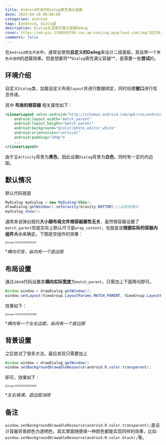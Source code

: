 ```yaml
---
title: Android开发中Dialog填充满父容器
date: 2023-04-10 00:00:00
categories: android
tags: [android, dialog]
description: Dialog无法填充满父容器Debug
cover: https://md-pic-1300959784.cos.ap-nanjing.myqcloud.com/img/202303220934951.jpg
comments: false
---
```


在`Android原生开发`中，通常会使用**自定义的Dailog**来设计二级面板，其自带一个`黑色半透明`的遮蔽效果。但是想要将**`Dialog`填充满父容器**，是需要一些**尝试**的。

## 环境介绍

自定义`Dialog`类，加载自定义布局`layout`并进行数据绑定，同时创建**接口**进行信息传递。

其中 **布局的根容器** 相关属性如下： 

```xml
<LinearLayout xmlns:android="http://schemas.android.com/apk/res/android"
    android:layout_width="match_parent"
    android:layout_height="match_parent"
    android:background="@color/photo_editor_white"
    android:orientation="vertical"
    android:padding="20dp">
    ...
</LinearLayout>
```

由于主`Activity`背景为**黑色**，因此设置`Dialog`背景为**白色**，同时有一定的内边距。

## 默认情况

默认代码就是

```java
MyDialog mydialog = new MyDialog(this);
drawDialog.getWindow().setGravity(Gravity.BOTTOM);//从底部弹出
mydialog.show();
```

通常来说弹出框的**大小跟布局文件根容器属性无关**，虽然根容器设置了`match_parent`但是实际上默认尺寸是`wrap_content`，也就是说**根据实际的容器内组件大小**来确定。下图是空组件的效果：

<img src="https://md-pic-1300959784.cos.ap-nanjing.myqcloud.com/img/202304151128182.png" alt="image-20230410192650267" style="zoom:50%;" />

**横向可变，纵向有一个底边距*

## 布局设置

通过Java代码设置其**横向实际宽度**为`match_parent`，只需加上下面两句即可。

```java
Window window = drawDialog.getWindow();
window.setLayout(ViewGroup.LayoutParams.MATCH_PARENT, ViewGroup.LayoutParams.WRAP_CONTENT);
```

效果如下：

<img src="https://md-pic-1300959784.cos.ap-nanjing.myqcloud.com/img/202304151128183.png" alt="image-20230410193025768" style="zoom:50%;" />

**横向有一个左右边距，纵向有一个底边距*

## 背景设置

之后尝试了很多方法，最后发现只需要加上

```java
Window window = drawDialog.getWindow()
window.setBackgroundDrawableResource(android.R.color.transparent);
```

即可，效果如下：

<img src="https://md-pic-1300959784.cos.ap-nanjing.myqcloud.com/img/202304151128184.png" alt="image-20230410193620628" style="zoom:50%;" />

**左右填满，底边距消除*

## 备注

`window.setBackgroundDrawableResource(android.R.color.transparent);`是设计容器背景颜色为透明色，其实里面随便填一种颜色都能实现同样的效果，比如 `window.setBackgroundDrawableResource(android.R.color.black);`等。